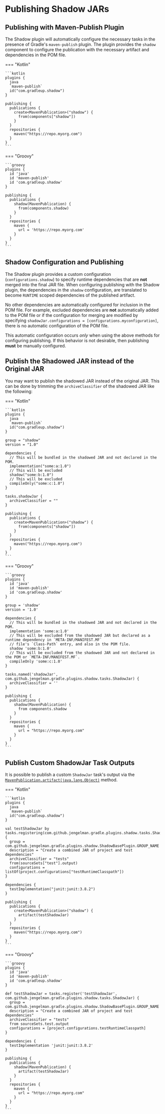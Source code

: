 # Publishing Shadow JARs

## Publishing with Maven-Publish Plugin

The Shadow plugin will automatically configure the necessary tasks in the presence of Gradle's
`maven-publish` plugin.
The plugin provides the `shadow` component to configure the publication with the necessary
artifact and dependencies in the POM file.

=== "Kotlin"

    ```kotlin
    plugins {
      java
      `maven-publish`
      id("com.gradleup.shadow")
    }

    publishing {
      publications {
        create<MavenPublication>("shadow") {
          from(components["shadow"])
        }
      }
      repositories {
        maven("https://repo.myorg.com")
      }
    }
    ```

=== "Groovy"

    ```groovy
    plugins {
      id 'java'
      id 'maven-publish'
      id 'com.gradleup.shadow'
    }

    publishing {
      publications {
        shadow(MavenPublication) {
          from(components.shadow)
        }
      }
      repositories {
        maven {
          url = 'https://repo.myorg.com'
        }
      }
    }
    ```

## Shadow Configuration and Publishing

The Shadow plugin provides a custom configuration (`configurations.shadow`) to specify
runtime dependencies that are **not** merged into the final JAR file.
When configuring publishing with the Shadow plugin, the dependencies in the `shadow`
configuration, are translated to become `RUNTIME` scoped dependencies of the
published artifact.

No other dependencies are automatically configured for inclusion in the POM file.
For example, excluded dependencies are **not** automatically added to the POM file or
if the configuration for merging are modified by specifying
`shadowJar.configurations = [configurations.myconfiguration]`, there is no automatic
configuration of the POM file.

This automatic configuration occurs _only_ when using the above methods for
configuring publishing. If this behavior is not desirable, then publishing **must**
be manually configured.


## Publish the Shadowed JAR instead of the Original JAR

You may want to publish the shadowed JAR instead of the original JAR. This can be done by trimming 
the `archiveClassifier` of the shadowed JAR like the following:

=== "Kotlin"

    ```kotlin
    plugins {
      java
      `maven-publish`
      id("com.gradleup.shadow")
    }

    group = "shadow"
    version = "1.0"

    dependencies {
      // This will be bundled in the shadowed JAR and not declared in the POM.
      implementation("some:a:1.0")
      // This will be excluded
      shadow("some:b:1.0")
      // This will be excluded
      compileOnly("some:c:1.0")
    }

    tasks.shadowJar {
      archiveClassifier = ""
    }

    publishing {
      publications {
        create<MavenPublication>("shadow") {
          from(components["shadow"])
        }
      }
      repositories {
        maven("https://repo.myorg.com")
      }
    }
    ```

=== "Groovy"

    ```groovy
    plugins {
      id 'java'
      id 'maven-publish'
      id 'com.gradleup.shadow'
    }

    group = 'shadow'
    version = '1.0'

    dependencies {
      // This will be bundled in the shadowed JAR and not declared in the POM.
      implementation 'some:a:1.0'
      // This will be excluded from the shadowed JAR but declared as a runtime dependency in `META-INF/MANIFEST.MF`
      // file's `Class-Path` entry, and also in the POM file.
      shadow 'some:b:1.0'
      // This will be excluded from the shadowed JAR and not declared in the POM or `META-INF/MANIFEST.MF`.
      compileOnly 'some:c:1.0'
    }

    tasks.named('shadowJar', com.github.jengelman.gradle.plugins.shadow.tasks.ShadowJar) {
      archiveClassifier = ''
    }

    publishing {
      publications {
        shadow(MavenPublication) {
          from components.shadow
        }
      }
      repositories {
        maven {
          url = "https://repo.myorg.com"
        }
      }
    }
    ```


## Publish Custom ShadowJar Task Outputs

It is possible to publish a custom `ShadowJar` task's output via the [`MavenPublication.artifact(java.lang.Object)`](https://docs.gradle.org/current/dsl/org.gradle.api.publish.maven.MavenPublication.html#org.gradle.api.publish.maven.MavenPublication:artifact(java.lang.Object)) method. 

=== "Kotlin"

    ```kotlin
    plugins {
      java
      `maven-publish`
      id("com.gradleup.shadow")
    }

    val testShadowJar by tasks.registering(com.github.jengelman.gradle.plugins.shadow.tasks.ShadowJar::class) {
      group = com.github.jengelman.gradle.plugins.shadow.ShadowBasePlugin.GROUP_NAME
      description = "Create a combined JAR of project and test dependencies"
      archiveClassifier = "tests"
      from(sourceSets["test"].output)
      configurations = listOf(project.configurations["testRuntimeClasspath"])
    }

    dependencies {
      testImplementation("junit:junit:3.8.2")
    }

    publishing {
      publications {
        create<MavenPublication>("shadow") {
          artifact(testShadowJar)
        }
      }
      repositories {
        maven("https://repo.myorg.com")
      }
    }
    ```

=== "Groovy"

    ```groovy
    plugins {
      id 'java'
      id 'maven-publish'
      id 'com.gradleup.shadow'
    }

    def testShadowJar = tasks.register('testShadowJar', com.github.jengelman.gradle.plugins.shadow.tasks.ShadowJar) {
      group = com.github.jengelman.gradle.plugins.shadow.ShadowBasePlugin.GROUP_NAME
      description = "Create a combined JAR of project and test dependencies"
      archiveClassifier = "tests"
      from sourceSets.test.output
      configurations = [project.configurations.testRuntimeClasspath]
    }

    dependencies {
      testImplementation 'junit:junit:3.8.2'
    }

    publishing {
      publications {
        shadow(MavenPublication) {
          artifact(testShadowJar)
        }
      }
      repositories {
        maven {
          url = "https://repo.myorg.com"
        }
      }
    }
    ```
